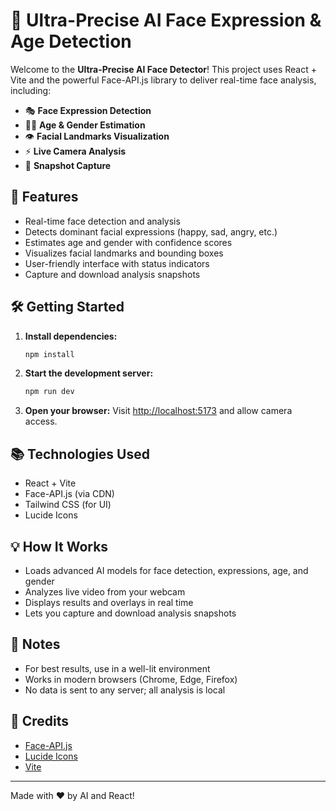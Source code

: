 # 🤖 Ultra-Precise AI Face Expression & Age Detection

Welcome to the **Ultra-Precise AI Face Detector**! This project uses React + Vite and the powerful Face-API.js library to deliver real-time face analysis, including:

- 🎭 **Face Expression Detection**
- 🧑‍🦱 **Age & Gender Estimation**
- 👁️ **Facial Landmarks Visualization**
- ⚡ **Live Camera Analysis**
- 📸 **Snapshot Capture**

## 🚀 Features

- Real-time face detection and analysis
- Detects dominant facial expressions (happy, sad, angry, etc.)
- Estimates age and gender with confidence scores
- Visualizes facial landmarks and bounding boxes
- User-friendly interface with status indicators
- Capture and download analysis snapshots

## 🛠️ Getting Started

1. **Install dependencies:**
   ```bash
   npm install
   ```
2. **Start the development server:**
   ```bash
   npm run dev
   ```
3. **Open your browser:**
   Visit [http://localhost:5173](http://localhost:5173) and allow camera access.

## 📚 Technologies Used

- React + Vite
- Face-API.js (via CDN)
- Tailwind CSS (for UI)
- Lucide Icons

## 💡 How It Works

- Loads advanced AI models for face detection, expressions, age, and gender
- Analyzes live video from your webcam
- Displays results and overlays in real time
- Lets you capture and download analysis snapshots

## 📝 Notes

- For best results, use in a well-lit environment
- Works in modern browsers (Chrome, Edge, Firefox)
- No data is sent to any server; all analysis is local

## 🙏 Credits

- [Face-API.js](https://github.com/vladmandic/face-api)
- [Lucide Icons](https://lucide.dev/)
- [Vite](https://vitejs.dev/)

---

Made with ❤️ by AI and React!
